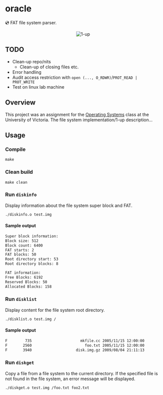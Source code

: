 # oracle
:cd: FAT file system parser.<br />
<p align="center">
  <img alt="1-up" src="https://user-images.githubusercontent.com/16131737/37385328-c42681cc-2710-11e8-8213-13ce1aa3aafd.gif" />
</p>

## TODO
+ Clean-up repo/nits
  + Clean-up of closing files etc.
+ Error handling
+ Audit access restriction with `open (..., O_RDWR)`/`PROT_READ | PROT_WRITE`
+ Test on linux lab machine

## Overview
This project was an assignment for the [Operating Systems](https://github.com/williamgrosset/oracle/blob/master/csc360_p3.pdf) class at the University of Victoria. The file system implementation/1-up description...

## Usage
### Compile
```
make
```

### Clean build
```
make clean
```

### Run `diskinfo`
Display information about the file system super block and FAT.
```bash
./diskinfo.o test.img
```
#### Sample output
```bash
Super block information:
Block size: 512
Block count: 6400
FAT starts: 2
FAT blocks: 50
Root directory start: 53
Root directory blocks: 8

FAT information:
Free Blocks: 6192
Reserved Blocks: 50
Allocated Blocks: 158
```

### Run `disklist`
Display content for the file system root directory.
```bash
./disklist.o test.img /
```
#### Sample output
```bash
F        735                      mkfile.cc 2005/11/15 12:00:00
F       2560                        foo.txt 2005/11/15 12:00:00
F       3940                    disk.img.gz 2009/08/04 21:11:13
```

### Run `diskget`
Copy a file from a file system to the current directory. If the specified file is not found in the file system, an error message will be displayed.
```bash
./diskget.o test.img /foo.txt foo2.txt
```
